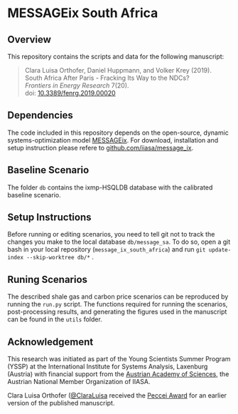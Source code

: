 # MESSAGEix South Africa

## Overview
This repository contains the scripts and data for the following manuscript:

 > Clara Luisa Orthofer, Daniel Huppmann, and Volker Krey (2019).  
 > South Africa After Paris - Fracking Its Way to the NDCs?  
 > *Frontiers in Energy Research* 7(20).   
 > doi: [10.3389/fenrg.2019.00020](https://doi.org/10.3389/fenrg.2019.00020)

## Dependencies
The code included in this repository depends on the open-source, dynamic
systems-optimization model [MESSAGEix](https://messageix.iiasa.ac.at/).
For download, installation and setup instruction please refere to 
[github.com/iiasa/message_ix](https://github.com/iiasa/message_ix). 

## Baseline Scenario
The folder `db` contains the ixmp-HSQLDB database with the calibrated 
baseline scenario.

## Setup Instructions
Before running or editing scenarios, you need to tell git not to track 
the changes you make to the local database `db/message_sa`. To do so,
open a git bash in your local repository (`message_ix_south_africa`)
and run `git update-index --skip-worktree db/*` .

## Runing Scenarios
The described shale gas and carbon price scenarios can be reproduced
by running the `run.py` script.
The functions required for running the scenarios, post-processing results,
and generating the figures used in the manuscript can be found in the 
`utils` folder.

## Acknowledgement 
This research was initiated as part of the Young Scientists Summer Program
(YSSP) at the International Institute for Systems Analysis, Laxenburg (Austria)
with financial support from the
[Austrian Academy of Sciences](https://www.oeaw.ac.at),
the Austrian National Member Organization of IIASA.

Clara Luisa Orthofer ([@ClaraLuisa](https://github.com/ClaraLuisa) received
the [Peccei Award](http://www.iiasa.ac.at/web/home/education/yssp/awards.html)
for an earlier version of the published manuscript.
